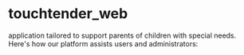 # touchtender_web
application tailored to support parents of children with special needs. Here's how our platform assists users and administrators:
